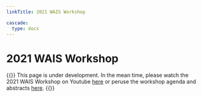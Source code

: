 ```yaml
---
linkTitle: 2021 WAIS Workshop

cascade:
  type: docs
---
```

# 2021 WAIS Workshop

{{<callout type="warning" emoji="🚧">}}
  This page is under development. In the mean time, please watch the 2021 WAIS Workshop on Youtube [here](https://www.youtube.com/playlist?list=PLaPrVYyxSZsjPuV_fvrwO91tLPgyVlmFe) or peruse the workshop agenda and abstracts [here](/agendas/wais2021booklet.pdf).
{{</callout>}}


